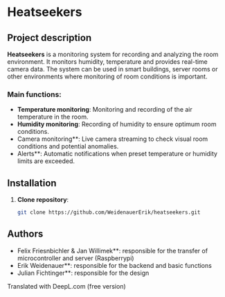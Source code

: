 # Heatseekers

## Project description

**Heatseekers** is a monitoring system for recording and analyzing the room environment. It monitors humidity, temperature and provides real-time camera data. The system can be used in smart buildings, server rooms or other environments where monitoring of room conditions is important.

### Main functions:
- **Temperature monitoring**: Monitoring and recording of the air temperature in the room.
- **Humidity monitoring**: Recording of humidity to ensure optimum room conditions.
- Camera monitoring**: Live camera streaming to check visual room conditions and potential anomalies.
- Alerts**: Automatic notifications when preset temperature or humidity limits are exceeded.

## Installation

1. **Clone repository**:
   ```bash
   git clone https://github.com/WeidenauerErik/heatseekers.git

## Authors
- Felix Friesnbichler & Jan Willimek**: responsible for the transfer of microcontroller and server (Raspberrypi) 
- Erik Weidenauer**: responsible for the backend and basic functions
- Julian Fichtinger**: responsible for the design

Translated with DeepL.com (free version)
